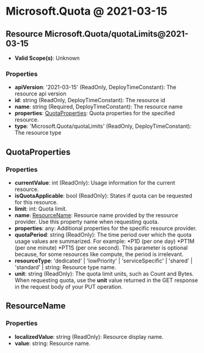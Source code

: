 # Microsoft.Quota @ 2021-03-15

## Resource Microsoft.Quota/quotaLimits@2021-03-15
* **Valid Scope(s)**: Unknown
### Properties
* **apiVersion**: '2021-03-15' (ReadOnly, DeployTimeConstant): The resource api version
* **id**: string (ReadOnly, DeployTimeConstant): The resource id
* **name**: string (Required, DeployTimeConstant): The resource name
* **properties**: [QuotaProperties](#quotaproperties): Quota properties for the specified resource.
* **type**: 'Microsoft.Quota/quotaLimits' (ReadOnly, DeployTimeConstant): The resource type

## QuotaProperties
### Properties
* **currentValue**: int (ReadOnly): Usage information for the current resource.
* **isQuotaApplicable**: bool (ReadOnly): States if quota can be requested for this resource.
* **limit**: int: Quota limit.
* **name**: [ResourceName](#resourcename): Resource name provided by the resource provider. Use this property name when requesting quota.
* **properties**: any: Additional properties for the specific resource provider.
* **quotaPeriod**: string (ReadOnly): The time period over which the quota usage values are summarized. For example:
*P1D (per one day)
*PT1M (per one minute)
*PT1S (per one second).
This parameter is optional because, for some resources like compute, the period is irrelevant.
* **resourceType**: 'dedicated' | 'lowPriority' | 'serviceSpecific' | 'shared' | 'standard' | string: Resource type name.
* **unit**: string (ReadOnly): The quota limit units, such as Count and Bytes. When requesting quota, use the **unit** value returned in the GET response in the request body of your PUT operation.

## ResourceName
### Properties
* **localizedValue**: string (ReadOnly): Resource display name.
* **value**: string: Resource name.

